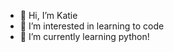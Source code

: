 - 👋 Hi, I’m Katie
- 👀 I’m interested in learning to code
- 🌱 I’m currently learning python!

<!---
katieb786/katieb786 is a ✨ special ✨ repository because its `README.md` (this file) appears on your GitHub profile.
You can click the Preview link to take a look at your changes.
--->
